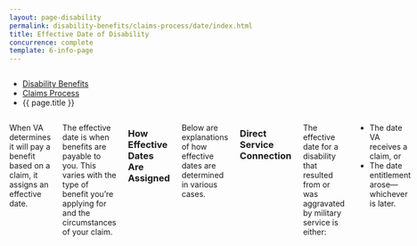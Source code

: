 ```yaml
---
layout: page-disability
permalink: disability-benefits/claims-process/date/index.html
title: Effective Date of Disability
concurrence: complete
template: 6-info-page
---
```


<div class="splash" markdown="0">
<div class="row" markdown="0">
<div class="small-12 columns" markdown="0">

<ul class="breadcrumbs" role="menubar" aria-label="Primary">
<li class="parent"><a href="{{ site.url }}/disability-benefits/">Disability Benefits</a></li>
<li class="parent"><a href="{{ site.url }}/disability-benefits/claims-process/">Claims Process</a></li>
<li class="active">{{ page.title }}</li>
</ul>

</div>
</div>
</div>

<div class="main" role="main" markdown="0">
<div class="section one" markdown="0">
<div class="primary" markdown="0">
<div class="row" markdown="0">
<div class="small-12 columns" markdown="1">

When VA determines it will pay a benefit based on a claim, it assigns an effective date.

The effective date is when benefits are payable to you. This varies with the type of benefit you’re applying for and the circumstances of your claim.

### How Effective Dates Are Assigned

Below are explanations of how effective dates are determined in various cases.

### Direct Service Connection

The effective date for a disability that resulted from or was aggravated by military service is either:

-	The date VA receives a claim, or
-	The date entitlement arose—whichever is later.

"The date entitlement arose" means the date a doctor noted in your medical records that the condition existed. (This is also called "by medical evidence.")

-	The date VA receives a claim, or
-	The date entitlement arose.

whichever comes later.

“The date entitlement arose” usually means when your problem first started.

If VA received your claim within one year of the day you left active service, the effective date can be as early as the day following separation.  

Example 1
Veteran Shaun separated from active service on September 30, 2013, with a hearing disability.  More than a year later, he filed a claim for his hearing problem. VA received Shaun’s claim on November 15, 2014. On March 10, 2015, VA determined Shaun had a 30% disability rating with an effective date of November 15, 2014—the date VA received the claim.

Example 2
Veteran Ric separated from active service on September 30, 2013, with a hearing disability. Less than a year later, Ric filed a claim for his hearing problem. VA received Ric’s claim on July 5, 2014. Because his claim was received within one year of separation from active service, VA awarded Ric a 30% disability rating with an effective date of October 1, 2013—the day after Ric’s separation from the military.

### Presumptive Service Connection

In most circumstances, if your disability is presumed to be related to military service and VA received your claim within one year of your separation from active service then the effective date is the date entitlement arose. (Remember – entitlement arose generally means when you first experienced symptoms.)

If VA received your claim more than one year after your separation from active service, the effective date is when VA received the claim or the date entitlement arose, whichever is later.

Example 1
Beth, a Veteran who separated from active service on September 30, 2013, had medical tests on April 15, 2014. The doctor found she had hypertension. Less than three months later, Beth filed a claim that VA received on July 1, 2014. VA presumed her hypertension was related to her service. Because VA received the claim less than one year after Beth separated from active service, the effective date will be April 15, 2014—the date entitlement (her symptoms) arose.  

Example 2
Susan, a Veteran who separated from active service on September 30, 2013, underwent medical tests on April 15, 2014. The doctor found she had hypertension. More than a year later she filed a claim that VA received on October 2, 2014. VA presumed her hypertension was related to her service. Because VA received the claim more than one year after Susan separated from active service, the effective date will be October 2, 2014—the date the claim was received.

### Reopened Claims

The effective date for a reopened claim is the date VA received the claim to reopen, or the date entitlement (symptoms) arose, whichever is later.

### Liberalizing Law Change

If there is a change in law or VA regulation that allows VA to pay disability compensation, the effective date may be assigned in the following ways:
-	If VA reviews a claim within one year of a law or regulation changing, the effective date may be the date the law or regulation changed.
-	If VA reviews a claim -- or a Veteran requests a review -- more than one year after the law or regulation changed, the effective date may be up to one year before the date the Veteran’s request was received or the date VA found entitlement was warranted.


### Dependency and Indemnity Compensation

For claims based on a Veteran’s death in service, the effective date is the first day of the month in which the Veteran died, or was presumed to have died. That’s true only if VA receives the claim within one year of the date of the report of the Veteran’s actual or presumed death Otherwise, the effective date is the date VA receives the claim.

If the Veteran’s death occurred after service and VA received the claim within one year of the Veteran’s passing, the effective date is the first day of the month in which the Veteran died.

If the death occurred after service and VA received the claim more than one year after the Veteran’s death, the effective date is the date VA received the claim.


### Error

If VA finds a clear and unmistakable error in a previous decision, the effective date of benefits the new decision will be the date from which benefits would have been paid had there not been an error in the previous decision.

### Difference of Opinion

A decision that is based on a difference of opinion will have an effective date of the original decision, had it been favorable.

### Increases

Increases in the disability rating are dated back to the earliest date when it can be shown that there was an increase in disability, but only if the new claim request is received within one year from that date. Otherwise, the effective date is the date the claim was received.

### Disability or Death Due to Hospitalization

If VA receives a claim within one year after the date a Veteran suffered an injury, or his existing injury became worse, the effective date is the date the injury occurred or when it began to get worse.

If VA receives a claim within one year of the date of a Veteran’s death, the effective date is the first day of the month in which the Veteran died.

If VA receives a claim more than one year after a Veteran suffered the injury or his injury got worse -- or he died --, the effective date is the date VA receives the claim.


</div>
</div>
</div>


</div>
